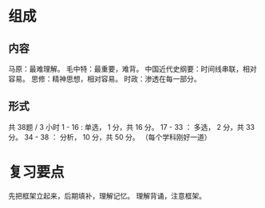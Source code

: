 # 组成
## 内容
马原：最难理解。
毛中特：最重要，难背。
中国近代史纲要：时间线串联，相对容易。
思修：精神思想，相对容易。
时政：渗透在每一部分。
## 形式
共 38题 / 3 小时
1 - 16 : 单选， 1 分，共 16 分。
17 - 33 ： 多选， 2 分，共 33 分。
34 - 38 ： 分析， 10 分，共 50 分。 （每个学科刚好一道）

# 复习要点
先把框架立起来，后期填补，理解记忆。
理解背诵，注意框架。

# 
